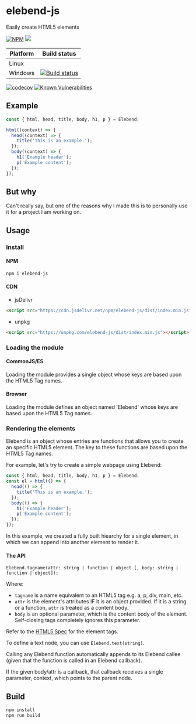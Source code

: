 # elebend-js

Easily create HTML5 elements

[![NPM](https://nodei.co/npm/elebend-js.png)](https://nodei.co/npm/elebend-js/)
[![](https://data.jsdelivr.com/v1/package/npm/elebend-js/badge)](https://www.jsdelivr.com/package/npm/elebend-js)

| Platform | Build status |
| --- | --- |
| Linux | | [![Build Status](https://travis-ci.org/LXSMNSYC/elebend-js.svg?branch=master)](https://travis-ci.org/LXSMNSYC/elebend-js) |
| Windows | [![Build status](https://ci.appveyor.com/api/projects/status/197g3hvxqayhy9hb?svg=true)](https://ci.appveyor.com/project/LXSMNSYC/elebend-js) |

[![codecov](https://codecov.io/gh/LXSMNSYC/elebend-js/branch/master/graph/badge.svg)](https://codecov.io/gh/LXSMNSYC/elebend-js)
[![Known Vulnerabilities](https://snyk.io/test/github/LXSMNSYC/elebend-js/badge.svg?targetFile=package.json)](https://snyk.io/test/github/LXSMNSYC/elebend-js?targetFile=package.json)

## Example

```js
const { html, head, title, body, h1, p } = Elebend;

html((context) => {
  head((context) => {
    title('This is an example.');
  });
  body((context) => {
    h1('Example header');
    p('Example content');
  });
});
```

## But why

Can't really say, but one of the reasons why I made this is to personally use it for a project I am working on.

## Usage

### Install

#### NPM

```bash
npm i elebend-js
```

#### CDN

* jsDelivr

```html
<script src="https://cdn.jsdelivr.net/npm/elebend-js/dist/index.min.js"></script>
```

* unpkg

```html
<script src="https://unpkg.com/elebend-js/dist/index.min.js"></script>
```

### Loading the module

#### CommonJS/ES

Loading the module provides a single object whose keys are based upon the HTML5 Tag names.

#### Browser

Loading the module defines an object named 'Elebend' whose keys are based upon the HTML5 Tag names.

### Rendering the elements

Elebend is an object whose entries are functions that allows you to create an specific HTML5 element. The key to these functions are based upon the HTML5 Tag names.

For example, let's try to create a simple webpage using Elebend:

```js
const { html, head, title, body, h1, p } = Elebend;
const el = html(() => {
  head(() => {
    title('This is an example.');
  });
  body(() => {
    h1('Example header');
    p('Example content');
  });
});
```

In this example, we created a fully built hiearchy for a single element, in which we can append into another element to render it.

#### The API

```
Elebend.tagname(attr: string | function | object [, body: string | function | object]);
```

Where:

* ```tagname``` is a name equivalent to an HTML5 tag e.g. a, p, div, main, etc.
* ```attr``` is the element's attributes IF it is an object provided. If it is a string or a function, ```attr``` is treated as a content body.
* ```body``` is an optional parameter, which is the content body of the element. Self-closing tags completely ignores this parameter.

Refer to the [HTML5 Spec](https://www.w3.org/TR/html50/dom.html) for the element tags.

To define a text node, you can use ```Elebend.text(string)```.

Calling any Elebend function automatically appends to its Elebend callee (given that the function is called in an Elebend callback).

If the given body/attr is a callback, that callback receives a single parameter, context, which points to the parent node.

## Build

```bash
npm install
npm run build
```